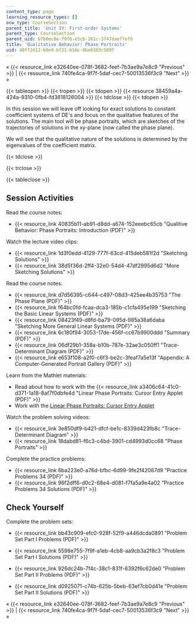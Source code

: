 ```yaml
---
content_type: page
learning_resource_types: []
ocw_type: CourseSection
parent_title: 'Unit IV: First-order Systems'
parent_type: CourseSection
parent_uid: 67b0ec8e-f9f6-e5cb-261c-3f47dae7fef0
title: 'Qualitative Behavior: Phase Portraits'
uid: 40ff2d12-b0e9-bf21-b16c-0be6303c5897
---
```


« {{< resource_link e32640ee-078f-3682-feef-7b3ae9a7e8c9 "Previous" >}} | {{< resource_link 740fe4ca-9f7f-5daf-cec7-50013536f3c9 "Next" >}} »

{{< tableopen >}}
{{< tropen >}}
{{< tdopen >}}
{{< resource 38459a4a-424a-9310-0fb4-fd3618126004 >}}
{{< tdclose >}}
{{< tdopen >}}


In this session we will leave off looking for exact solutions to constant coefficient systems of DE's and focus on the qualitative features of the solutions. The main tool will be phase portraits, which are sketches of the trajectories of solutions in the xy-plane (now called the phase plane).

We will see that the qualitative nature of the solutions is determined by the eigenvalues of the coefficient matrix.


{{< tdclose >}}

{{< trclose >}}

{{< tableclose >}}

Session Activities
------------------

Read the course notes:

*   {{< resource_link 40835b11-ab91-d8dd-a674-152eeebc65cb "Qualitive Behavior: Phase Portraits: Introduction (PDF)" >}}

Watch the lecture video clips:

*   {{< resource_link 1d3f0edd-4129-777f-63cd-415deb581f2d "Sketching Solutions" >}}
*   {{< resource_link 38d5f36d-2ff4-32e0-54d4-47df2995d6d2 "More Sketching Solutions" >}}

Read the course notes:

*   {{< resource_link d7d56395-c644-c497-08d3-425ee4b35753 "The Phase Plane (PDF)" >}}
*   {{< resource_link f64bc0fd-fcaa-dca3-185b-c1cfa495e199 "Sketching the Basic Linear Systems (PDF)" >}}
*   {{< resource_link 08423f49-d8fd-ba79-095d-985a38a6daba "Sketching More General Linear Systems (PDF)" >}}
*   {{< resource_link 6c180f94-3053-17de-456f-cc67b9900ddd "Summary (PDF)" >}}
*   {{< resource_link 06df29b1-358a-b10b-787e-32ae3c050ff1 "Trace-Determinant Diagram (PDF)" >}}
*   {{< resource_link e653f108-a2f0-c6f3-be2c-3feaf7a5e13f "Appendix: A Computer-Generated Portrait Gallery (PDF)" >}}

Learn from the Mathlet materials:

*   Read about how to work with the {{< resource_link a3406c64-41c0-d371-1a18-8af7f0dbfe4d "Linear Phase Portraits: Cursor Entry Applet (PDF)" >}}
*   Work with the [Linear Phase Portraits: Cursor Entry Applet](/ans7870/18/18.03SC/linPhasePorCursor.html "Open in a new window.")

Watch the problem solving videos:

*   {{< resource_link 3e850df9-b421-dfcf-be1c-8339d423fb8c "Trace-Determinant Diagram" >}}
*   {{< resource_link 18dabd81-f6c3-c4bd-3901-cd4993d0cc68 "Phase Portraits" >}}

Complete the practice problems:

*   {{< resource_link 6ba223e0-a76d-bfbc-6d99-9fe2f42087d9 "Practice Problems 34 (PDF)" >}}
*   {{< resource_link 96f2dff6-d0c2-68e4-d081-f7fa5a9e4a02 "Practice Problems 34 Solutions (PDF)" >}}

Check Yourself
--------------

Complete the problem sets:

*   {{< resource_link bb43c909-efc0-928f-52f9-a446dcda0891 "Problem Set Part I Problems (PDF)" >}}
*   {{< resource_link 5598e755-7f9f-a1eb-4cb8-aa9cb3a2f8c3 "Problem Set Part I Solutions (PDF)" >}}
  
*   {{< resource_link 926dc24b-7f4c-38c1-831f-6392f6c62de0 "Problem Set Part II Problems (PDF)" >}}
*   {{< resource_link d0925071-c74b-625b-5beb-63ef7cb0d41e "Problem Set Part II Solutions (PDF)" >}}

« {{< resource_link e32640ee-078f-3682-feef-7b3ae9a7e8c9 "Previous" >}} | {{< resource_link 740fe4ca-9f7f-5daf-cec7-50013536f3c9 "Next" >}} »